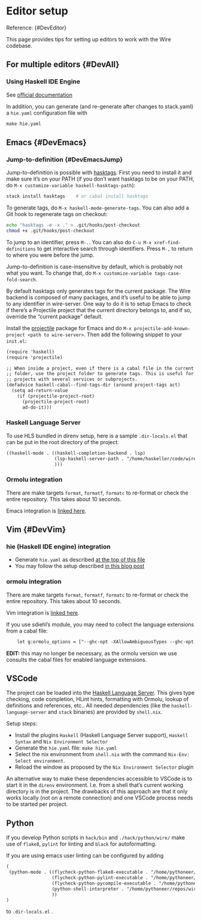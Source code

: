 # Editor setup

Reference: {#DevEditor}

This page provides tips for setting up editors to work with the Wire codebase.

## For multiple editors {#DevAll}

### Using Haskell IDE Engine

See [official documentation](https://github.com/haskell/haskell-ide-engine)

In addition, you can generate (and re-generate after changes to stack.yaml) a `hie.yaml` configuration file with

```default
make hie.yaml
```

## Emacs {#DevEmacs}

### Jump-to-definition {#DevEmacsJump}

Jump-to-definition is possible with [hasktags](https://hackage.haskell.org/package/hasktags). First you need to install it and make sure it’s on your PATH (if you don’t want hasktags to be on your PATH, do `M-x customize-variable haskell-hasktags-path`):

```bash
stack install hasktags    # or cabal install hasktags
```

To generate tags, do `M-x haskell-mode-generate-tags`. You can also add a Git hook to regenerate tags on checkout:

```bash
echo "hasktags -e -x ." > .git/hooks/post-checkout
chmod +x .git/hooks/post-checkout
```

To jump to an identifier, press `M-.`. You can also do `C-u M-x xref-find-definitions` to get interactive search through identifiers. Press `M-,` to return to where you were before the jump.

Jump-to-definition is case-insensitive by default, which is probably not what you want. To change that, do `M-x customize-variable tags-case-fold-search`.

By default hasktags only generates tags for the current package. The Wire backend is composed of many packages, and it’s useful to be able to jump to any identifier in wire-server. One way to do it is to setup Emacs to check if there’s a Projectile project that the current directory belongs to, and if so, override the “current package” default.

Install the [projectile](https://www.projectile.mx/en/latest/installation/) package for Emacs and do `M-x projectile-add-known-project <path to wire-server>`. Then add the following snippet to your `init.el`:

```default
(require 'haskell)
(require 'projectile)

;; When inside a project, even if there is a cabal file in the current
;; folder, use the project folder to generate tags. This is useful for
;; projects with several services or subprojects.
(defadvice haskell-cabal--find-tags-dir (around project-tags act)
  (setq ad-return-value
    (if (projectile-project-root)
      (projectile-project-root)
      ad-do-it)))
```

### Haskell Language Server

To use HLS bundled in direnv setup, here is a sample `.dir-locals.el` that can
be put in the root directory of the project:

```default
((haskell-mode . ((haskell-completion-backend . lsp)
                  (lsp-haskell-server-path . "/home/haskeller/code/wire-server/hack/bin/nix-hls.sh")
                  )))
```

### Ormolu integration

There are make targets `format`, `formatf`, `formatc` to re-format
or check the entire repository.  This takes about 10 seconds.

Emacs integration is [linked
here](https://github.com/tweag/ormolu#editor-integration).

## Vim {#DevVim}

### hie (Haskell IDE engine) integration

* Generate `hie.yaml` as described [at the top of this file]()
* You may follow the setup described [in this blog post](http://marco-lopes.com/articles/Vim-and-Haskell-in-2019/)

### ormolu integration

There are make targets `format`, `formatf`, `formatc` to re-format
or check the entire repository.  This takes about 10 seconds.

Vim integration is [linked
here](https://github.com/tweag/ormolu#editor-integration).

If you use sdiehl’s module, you may need to collect the language extensions from a cabal file:

```default
    let g:ormolu_options = ["--ghc-opt -XAllowAmbiguousTypes --ghc-opt -XBangPatterns --ghc-opt -XConstraintKinds --ghc-opt -XDataKinds --ghc-opt -XDefaultSignatures --ghc-opt -XDerivingStrategies --ghc-opt -XDeriveFunctor --ghc-opt -XDeriveGeneric --ghc-opt -XDeriveLift --ghc-opt -XDeriveTraversable --ghc-opt -XDuplicateRecordFields --ghc-opt -XEmptyCase --ghc-opt -XFlexibleContexts --ghc-opt -XFlexibleInstances --ghc-opt -XFunctionalDependencies --ghc-opt -XGADTs --ghc-opt -XInstanceSigs --ghc-opt -XKindSignatures --ghc-opt -XLambdaCase --ghc-opt -XMultiParamTypeClasses --ghc-opt -XMultiWayIf --ghc-opt -XNamedFieldPuns --ghc-opt -XNoImplicitPrelude --ghc-opt -XOverloadedRecordDot --ghc-opt -XOverloadedStrings --ghc-opt -XPackageImports --ghc-opt -XPatternSynonyms --ghc-opt -XPolyKinds --ghc-opt -XQuasiQuotes --ghc-opt -XRankNTypes --ghc-opt -XScopedTypeVariables --ghc-opt -XStandaloneDeriving --ghc-opt -XTemplateHaskell --ghc-opt -XTupleSections --ghc-opt -XTypeApplications --ghc-opt -XTypeFamilies --ghc-opt -XTypeFamilyDependencies --ghc-opt -XTypeOperators --ghc-opt -XUndecidableInstances --ghc-opt -XViewPatterns"]
```

**EDIT:** this may no longer be necessary, as the ormolu version we
use consults the cabal files for enabled language extensions.

## VSCode

The project can be loaded into the [Haskell Language Server](https://github.com/haskell/haskell-language-server).
This gives type checking, code completion, HLint hints, formatting with Ormolu, lookup of definitions and references, etc..
All needed dependencies (like the `haskell-language-server` and `stack` binaries) are provided by `shell.nix`.

Setup steps:

- Install the plugins `Haskell` (Haskell Language Server support), `Haskell Syntax` and `Nix Environment Selector`
- Generate the `hie.yaml` file: `make hie.yaml`
- Select the nix environment from `shell.nix` with the command `Nix-Env: Select environment`.
- Reload the window as proposed by the `Nix Environment Selector` plugin

An alternative way to make these dependencies accessible to VSCode is to start it in the `direnv` environment.
I.e. from a shell that’s current working directory is in the project. The drawbacks of this approach are
that it only works locally (not on a remote connection) and one VSCode process needs to be started per project.

## Python

If you develop Python scripts in `hack/bin` and `./hack/python/wire/` make use
of `flake8`, `pylint` for linting and `black` for autoformatting.

If you are using emacs user linting can be configured by adding

```default
(
 (python-mode . ((flycheck-python-flake8-executable . "/home/pythoneer/repos/wire-server/hack/bin/python3.sh")
                 (flycheck-python-pylint-executable . "/home/pythoneer/repos/wire-server/hack/bin/python3.sh")
                 (flycheck-python-pycompile-executable . "/home/pythoneer/repos/wire-server/hack/bin/python3.sh")
                 (python-shell-interpreter . "/home/pythoneer/repos/wire-server/hack/bin/python3.sh")
                 ))
)
```

to `.dir-locals.el` .
